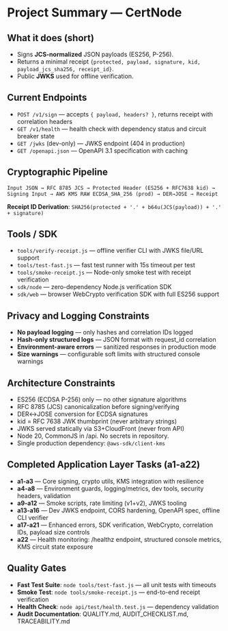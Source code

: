 # Project Summary — CertNode

## What it does (short)
- Signs **JCS-normalized** JSON payloads (ES256, P-256).
- Returns a minimal receipt `{protected, payload, signature, kid, payload_jcs_sha256, receipt_id}`.
- Public **JWKS** used for offline verification.

## Current Endpoints
- `POST /v1/sign` — accepts `{ payload, headers? }`, returns receipt with correlation headers
- `GET /v1/health` — health check with dependency status and circuit breaker state  
- `GET /jwks` (dev-only) — JWKS endpoint (404 in production)
- `GET /openapi.json` — OpenAPI 3.1 specification with caching

## Cryptographic Pipeline
```
Input JSON → RFC 8785 JCS → Protected Header (ES256 + RFC7638 kid) → 
Signing Input → AWS KMS RAW ECDSA_SHA_256 (prod) → DER→JOSE → Receipt
```

**Receipt ID Derivation**: `SHA256(protected + '.' + b64u(JCS(payload)) + '.' + signature)`

## Tools / SDK
- `tools/verify-receipt.js` — offline verifier CLI with JWKS file/URL support
- `tools/test-fast.js` — fast test runner with 15s timeout per test
- `tools/smoke-receipt.js` — Node-only smoke test with receipt verification
- `sdk/node` — zero-dependency Node.js verification SDK
- `sdk/web` — browser WebCrypto verification SDK with full ES256 support

## Privacy and Logging Constraints
- **No payload logging** — only hashes and correlation IDs logged
- **Hash-only structured logs** — JSON format with request_id correlation
- **Environment-aware errors** — sanitized responses in production mode
- **Size warnings** — configurable soft limits with structured console warnings

## Architecture Constraints
- ES256 (ECDSA P-256) only — no other signature algorithms
- RFC 8785 (JCS) canonicalization before signing/verifying
- DER↔JOSE conversion for ECDSA signatures
- kid = RFC 7638 JWK thumbprint (never arbitrary strings)
- JWKS served statically via S3+CloudFront (never from API)
- Node 20, CommonJS in /api. No secrets in repository.
- Single production dependency: `@aws-sdk/client-kms`

## Completed Application Layer Tasks (a1-a22)
- **a1-a3** — Core signing, crypto utils, KMS integration with resilience
- **a4-a8** — Environment guards, logging/metrics, dev tools, security headers, validation
- **a9-a12** — Smoke scripts, rate limiting (v1+v2), JWKS tooling
- **a13-a16** — Dev JWKS endpoint, CORS hardening, OpenAPI spec, offline CLI verifier
- **a17-a21** — Enhanced errors, SDK verification, WebCrypto, correlation IDs, payload size controls
- **a22** — Health monitoring: /healthz endpoint, structured console metrics, KMS circuit state exposure

## Quality Gates
- **Fast Test Suite**: `node tools/test-fast.js` — all unit tests with timeouts
- **Smoke Test**: `node tools/smoke-receipt.js` — end-to-end receipt verification  
- **Health Check**: `node api/test/health.test.js` — dependency validation
- **Audit Documentation**: QUALITY.md, AUDIT_CHECKLIST.md, TRACEABILITY.md
